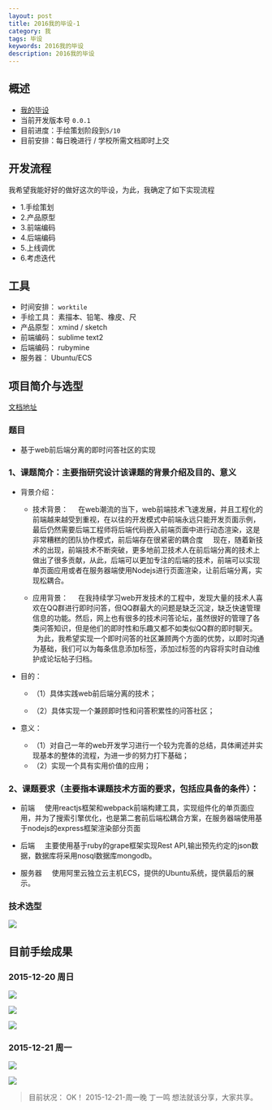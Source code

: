 ```yaml
---
layout: post
title: 2016我的毕设-1
category: 我
tags: 毕设
keywords: 2016我的毕设
description: 2016我的毕设
---
```


## 概述

* [我的毕设](https://github.com/dingyiming/dingyiming.Graduation)
* 当前开发版本号 `0.0.1`
* 目前进度：手绘策划阶段到`5/10`
* 目前安排：每日晚进行 / 学校所需文档即时上交

## 开发流程

我希望我能好好的做好这次的毕设，为此，我确定了如下实现流程

* 1.手绘策划
* 2.产品原型
* 3.前端编码
* 4.后端编码
* 5.上线调优
* 6.考虑迭代


## 工具

* 时间安排： `worktile`
* 手绘工具： 素描本、铅笔、橡皮、尺
* 产品原型： xmind / sketch
* 前端编码： sublime text2
* 后端编码： rubymine
* 服务器： Ubuntu/ECS


## 项目简介与选型

[文档地址](https://github.com/dingyiming/dingyiming.Graduation/tree/master/%E6%96%87%E6%A1%A3)

### 题目

* 基于web前后端分离的即时问答社区的实现

### 1、课题简介：主要指研究设计该课题的背景介绍及目的、意义

* 背景介绍：
  
  * 技术背景：
    在web潮流的当下，web前端技术飞速发展，并且工程化的前端越来越受到重视，在以往的开发模式中前端永远只能开发页面示例，最后仍然需要后端工程师将后端代码嵌入前端页面中进行动态渲染，这是非常糟糕的团队协作模式，前后端存在很紧密的耦合度
    现在，随着新技术的出现，前端技术不断突破，更多地前卫技术人在前后端分离的技术上做出了很多贡献，从此，后端可以更加专注的后端的技术，前端可以实现单页面应用或者在服务器端使用Nodejs进行页面渲染，让前后端分离，实现松耦合。

  * 应用背景：
    在我持续学习web开发技术的工程中，发现大量的技术人喜欢在QQ群进行即时问答，但QQ群最大的问题是缺乏沉淀，缺乏快速管理信息的功能。然后，网上也有很多的技术问答论坛，虽然很好的管理了各类问答知识，但是他们的即时性和乐趣又都不如类似QQ群的即时聊天。
    为此，我希望实现一个即时问答的社区兼顾两个方面的优势，以即时沟通为基础，我们可以为每条信息添加标签，添加过标签的内容将实时自动维护成论坛帖子归档。

* 目的：

  * （1）具体实践web前后端分离的技术；

  * （2）具体实现一个兼顾即时性和问答积累性的问答社区；

* 意义：
  
  * （1）对自己一年的web开发学习进行一个较为完善的总结，具体阐述并实现基本的整体的流程，为进一步的努力打下基础；
    
  * （2）实现一个具有实用价值的应用；

### 2、课题要求（主要指本课题技术方面的要求，包括应具备的条件）：

  * 前端
    使用reactjs框架和webpack前端构建工具，实现组件化的单页面应用，并为了搜索引擎优化，也是第二套前后端松耦合方案，在服务器端使用基于nodejs的express框架渲染部分页面

  * 后端
    主要使用基于ruby的grape框架实现Rest API,输出预先约定的json数据，数据库将采用nosql数据库mongodb。

  * 服务器
    使用阿里云独立云主机ECS，提供的Ubuntu系统，提供最后的展示。


### 技术选型

![](https://github.com/dingyiming/dingyiming.Graduation/blob/master/%E5%BC%80%E5%8F%91%E6%B5%81%E7%A8%8B-0.0.1/0%E6%8A%80%E6%9C%AF%E9%80%89%E5%9E%8B/%E5%BC%80%E5%8F%91%E6%A8%A1%E5%BC%8F.png?raw=true)


## 目前手绘成果

### 2015-12-20 周日

![](https://github.com/dingyiming/dingyiming.Graduation/blob/master/%E5%BC%80%E5%8F%91%E6%B5%81%E7%A8%8B-0.0.1/1%E6%89%8B%E7%BB%98%E9%98%B6%E6%AE%B5/1.jpg?raw=true)


![](https://github.com/dingyiming/dingyiming.Graduation/blob/master/%E5%BC%80%E5%8F%91%E6%B5%81%E7%A8%8B-0.0.1/1%E6%89%8B%E7%BB%98%E9%98%B6%E6%AE%B5/2.jpg?raw=true)

![](https://github.com/dingyiming/dingyiming.Graduation/blob/master/%E5%BC%80%E5%8F%91%E6%B5%81%E7%A8%8B-0.0.1/1%E6%89%8B%E7%BB%98%E9%98%B6%E6%AE%B5/3.jpg?raw=true)

### 2015-12-21 周一

![](https://github.com/dingyiming/dingyiming.Graduation/blob/master/%E5%BC%80%E5%8F%91%E6%B5%81%E7%A8%8B-0.0.1/1%E6%89%8B%E7%BB%98%E9%98%B6%E6%AE%B5/4.jpg?raw=true)

![](https://github.com/dingyiming/dingyiming.Graduation/blob/master/%E5%BC%80%E5%8F%91%E6%B5%81%E7%A8%8B-0.0.1/1%E6%89%8B%E7%BB%98%E9%98%B6%E6%AE%B5/5.jpg?raw=true)

> 目前状况： OK！  2015-12-21-周一晚 丁一鸣
> 想法就该分享，大家共享。




